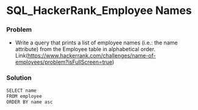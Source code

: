 # SQL_HackerRank_Employee Names

### Problem
- Write a query that prints a list of employee names (i.e.: the name attribute) from the Employee table in alphabetical order.
Link(https://www.hackerrank.com/challenges/name-of-employees/problem?isFullScreen=true)

### Solution


```python
SELECT name
FROM employee
ORDER BY name asc
```
